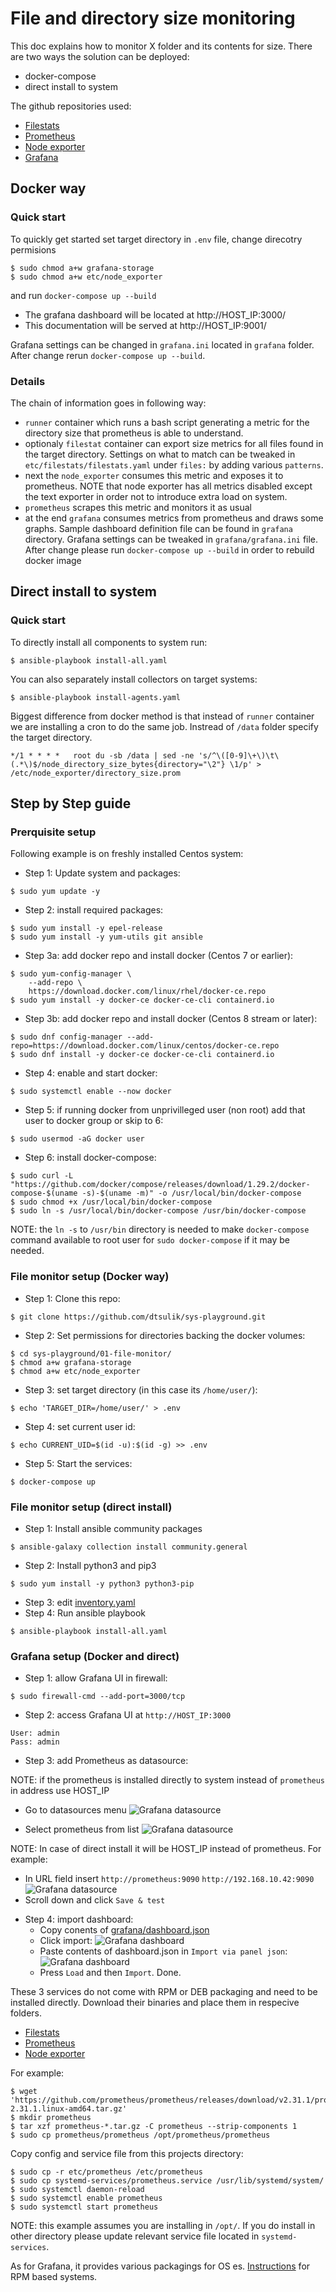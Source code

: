 # File and directory size monitoring
This doc explains how to monitor X folder and its contents for size. There are two ways the solution can be deployed:

+ docker-compose
+ direct install to system

The github repositories used:

+ [Filestats](https://github.com/michael-doubez/filestat_exporter)
+ [Prometheus](https://github.com/prometheus/prometheus)
+ [Node exporter](https://github.com/prometheus/node_exporter)
+ [Grafana](https://github.com/grafana/grafana)

## Docker way
### Quick start
To quickly get started set target directory in `.env` file, change direcotry permisions 
```
$ sudo chmod a+w grafana-storage
$ sudo chmod a+w etc/node_exporter
```
and run `docker-compose up --build`

+ The grafana dashboard will be located at http://HOST_IP:3000/
+ This documentation will be served at http://HOST_IP:9001/

Grafana settings can be changed in `grafana.ini` located in `grafana` folder. After change rerun `docker-compose up --build`.

### Details
The chain of information goes in following way:

+ `runner` container which runs a bash script generating a metric for the directory size that prometheus is able to understand.
+ optionaly `filestat` container can export size metrics for all files found in the target directory. Settings on what to match can be tweaked in `etc/filestats/filestats.yaml` under `files:` by adding various `patterns`.
+ next the `node_exporter` consumes this metric and exposes it to prometheus. NOTE that node exporter has all metrics disabled except the text exporter in order not to introduce extra load on system.
+ `prometheus` scrapes this metric and monitors it as usual
+ at the end `grafana` consumes metrics from prometheus and draws some graphs. Sample dashboard definition file can be found in `grafana` directory. Grafana settings can be tweaked in `grafana/grafana.ini` file. After change please run `docker-compose up --build` in order to rebuild docker image

## Direct install to system
### Quick start
To directly install all components to system run:
```
$ ansible-playbook install-all.yaml
```
You can also separately install collectors on target systems:
```
$ ansible-playbook install-agents.yaml
```

Biggest difference from docker method is that instead of `runner` container we are installing a cron to do the same job. Instread of `/data` folder specify the target directory.

```
*/1 * * * *   root du -sb /data | sed -ne 's/^\([0-9]\+\)\t\(.*\)$/node_directory_size_bytes{directory="\2"} \1/p' > /etc/node_exporter/directory_size.prom
```

## Step by Step guide
### Prerquisite setup
Following example is on freshly installed Centos system:
+ Step 1: Update system and packages:
```
$ sudo yum update -y
```
+ Step 2: install required packages:
```
$ sudo yum install -y epel-release
$ sudo yum install -y yum-utils git ansible
```
+ Step 3a: add docker repo and install docker (Centos 7 or earlier):
```
$ sudo yum-config-manager \
    --add-repo \
    https://download.docker.com/linux/rhel/docker-ce.repo
$ sudo yum install -y docker-ce docker-ce-cli containerd.io
```
+ Step 3b: add docker repo and install docker (Centos 8 stream or later):
```
$ sudo dnf config-manager --add-repo=https://download.docker.com/linux/centos/docker-ce.repo
$ sudo dnf install -y docker-ce docker-ce-cli containerd.io
```
+ Step 4: enable and start docker:
```
$ sudo systemctl enable --now docker
```
+ Step 5: if running docker from unprivilleged user (non root) add that user to docker group or skip to 6:
```
$ sudo usermod -aG docker user
```
+ Step 6: install docker-compose:
```
$ sudo curl -L "https://github.com/docker/compose/releases/download/1.29.2/docker-compose-$(uname -s)-$(uname -m)" -o /usr/local/bin/docker-compose
$ sudo chmod +x /usr/local/bin/docker-compose
$ sudo ln -s /usr/local/bin/docker-compose /usr/bin/docker-compose
```
NOTE: the `ln -s` to `/usr/bin` directory is needed to make `docker-compose` command available to root user for `sudo docker-compose` if it may be needed.

### File monitor setup (Docker way)
+ Step 1: Clone this repo:
```
$ git clone https://github.com/dtsulik/sys-playground.git
```
+ Step 2: Set permissions for directories backing the docker volumes:
```
$ cd sys-playground/01-file-monitor/
$ chmod a+w grafana-storage
$ chmod a+w etc/node_exporter
```
+ Step 3: set target directory (in this case its `/home/user/`):
```
$ echo 'TARGET_DIR=/home/user/' > .env
```
+ Step 4: set current user id:
```
$ echo CURRENT_UID=$(id -u):$(id -g) >> .env
```
+ Step 5: Start the services:
```
$ docker-compose up
```
### File monitor setup (direct install)
+ Step 1: Install ansible community packages
```
$ ansible-galaxy collection install community.general
```
+ Step 2: Install python3 and pip3
```
$ sudo yum install -y python3 python3-pip
```
+ Step 3: edit [inventory.yaml](/01-file-monitor/inventory.yaml)
+ Step 4: Run ansible playbook
```
$ ansible-playbook install-all.yaml
```
### Grafana setup (Docker and direct)
+ Step 1: allow Grafana UI in firewall:
```
$ sudo firewall-cmd --add-port=3000/tcp
```
+ Step 2: access Grafana UI at `http://HOST_IP:3000`
```
User: admin
Pass: admin
```
+ Step 3: add Prometheus as datasource:

NOTE: if the prometheus is installed directly to system instead of `prometheus` in address use HOST_IP
* Go to datasources menu
![Grafana datasource](/01-file-monitor/doc/screens/grafana_01.jpg?raw=true "Grafana datasource")

* Select prometheus from list
![Grafana datasource](/01-file-monitor/doc/screens/grafana_02.jpg?raw=true "Grafana datasource")

NOTE: In case of direct install it will be HOST_IP instead of prometheus. For example:

* In URL field insert `http://prometheus:9090`
`http://192.168.10.42:9090`
![Grafana datasource](/01-file-monitor/doc/screens/grafana_03.jpg?raw=true "Grafana datasource")
* Scroll down and click `Save & test`

+ Step 4: import dashboard:
    * Copy conents of [grafana/dashboard.json](/01-file-monitor/grafana/dashboard.json)
    * Click import:
![Grafana dashboard](/01-file-monitor/doc/screens/grafana_04.jpg?raw=true "Grafana dashboard")
    * Paste contents of dashboard.json in `Import via panel json`:
![Grafana dashboard](/01-file-monitor/doc/screens/grafana_05.jpg?raw=true "Grafana dashboard")
    * Press `Load` and then `Import`. Done.




These 3 services do not come with RPM or DEB packaging and need to be installed directly. Download their binaries and place them in respecive folders.

+ [Filestats](https://github.com/michael-doubez/filestat_exporter/releases)
+ [Prometheus](https://github.com/prometheus/prometheus/releases)
+ [Node exporter](https://github.com/prometheus/node_exporter/releases)

For example:

```
$ wget 'https://github.com/prometheus/prometheus/releases/download/v2.31.1/prometheus-2.31.1.linux-amd64.tar.gz'
$ mkdir prometheus
$ tar xzf prometheus-*.tar.gz -C prometheus --strip-components 1
$ sudo cp prometheus/prometheus /opt/prometheus/prometheus
```
Copy config and service file from this projects directory:
```
$ sudo cp -r etc/prometheus /etc/prometheus
$ sudo cp systemd-services/prometheus.service /usr/lib/systemd/system/
$ sudo systemctl daemon-reload
$ sudo systemctl enable prometheus
$ sudo systemctl start prometheus
```
NOTE: this example assumes you are installing in `/opt/`. If you do install in other directory please update relevant service file located in `systemd-services`.

As for Grafana, it provides various packagings for OS es. [Instructions](https://grafana.com/docs/grafana/latest/installation/rpm/) for RPM based systems.

